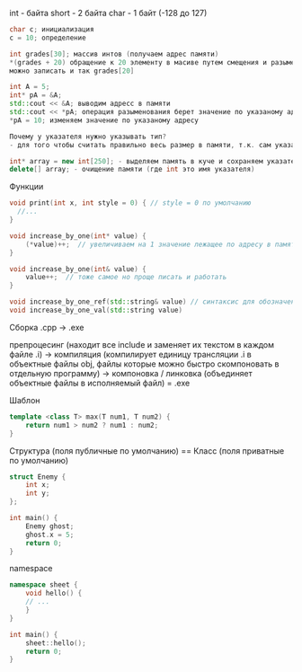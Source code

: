 int - байта
short - 2 байта
char - 1 байт (-128 до 127)

```C++
char c; инициализация
c = 10; определение

int grades[30]; массив интов (получаем адрес памяти)
*(grades + 20) обращение к 20 элементу в масиве путем смещения и разыменования
можно записать и так grades[20]

int A = 5;
int* pA = &A;
std::cout << &A; выводим адресс в памяти
std::cout << *pA; операция разыменования берет значение по указаному адресу
*pA = 10; изменяем значение по указаному адресу

Почему у указателя нужно указывать тип?
- для того чтобы считать правильно весь размер в памяти, т.к. сам указатель указывает на начало байтов в памяти

int* array = new int[250]; - выделяем память в куче и сохраняем указатель
delete[] array; - очищение памяти (где int это имя указателя)
```

Функции

```C++
void print(int x, int style = 0) { // style = 0 по умолчанию
  //...
}

void increase_by_one(int* value) {  
    (*value)++;  // увеличиваем на 1 значение лежащее по адресу в памяти 
}

void increase_by_one(int& value) {  
    value++;  // тоже самое но проще писать и работать
}

void increase_by_one_ref(std::string& value) // синтаксис для обозначения что делает функция
void increase_by_one_val(std::string value) 
```

Сборка
.cpp -> .exe

препроцесинг (находит все include и заменяет их текстом в каждом файле .i)
-> компиляция (компилирует единицу трансляции .i в  объектные файлы obj, файлы которые можно быстро скомпоновать в отдельную программу)
-> компоновка / линковка (объединяет объектные файлы в исполняемый файл)
= .exe

Шаблон

```C++
template <class T> max(T num1, T num2) {
	return num1 > num2 ? num1 : num2;
}
```

Структура (поля публичные по умолчанию) == Класс (поля приватные по умолчанию)
```C++
struct Enemy {  
    int x;  
    int y;  
};

int main() {  
    Enemy ghost;  
    ghost.x = 5; 
    return 0;  
}
```

namespace
```C++
namespace sheet {  
    void hello() { 
    // ... 
    }  
}

int main() {  
    sheet::hello();
    return 0;  
}
```